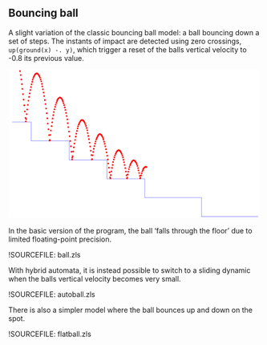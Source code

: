 ## Bouncing ball ##

A slight variation of the classic bouncing ball model: a ball bouncing down
a set of steps. The instants of impact are detected using zero crossings,
`up(ground(x) -. y)`, which trigger a reset of the balls vertical velocity
to -0.8 its previous value.

![Bouncing ball screenshot](img/bouncingball.png "Screenshot")

In the basic version of the program, the ball ‘falls through the floor’
due to limited floating-point precision.

!SOURCEFILE: ball.zls

With hybrid automata, it is instead possible to switch to a sliding dynamic
when the balls vertical velocity becomes very small.

!SOURCEFILE: autoball.zls

There is also a simpler model where the ball bounces up and down on the
spot.

!SOURCEFILE: flatball.zls


